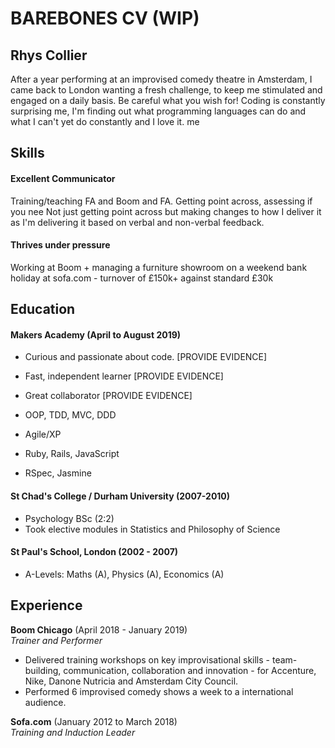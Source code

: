 # BAREBONES CV (WIP) #
## Rhys Collier

After a year performing at an improvised comedy theatre in Amsterdam, I came back to London wanting a fresh challenge, to keep me stimulated and engaged on a daily basis. Be careful what you wish for! Coding is constantly surprising me, I'm finding out what programming languages can do and what I can't yet do constantly and I love it. me  

## Skills

#### Excellent Communicator

Training/teaching FA and Boom and FA. Getting point across, assessing if you nee Not just getting point across but making changes to how I deliver it as I'm delivering it based on verbal and non-verbal feedback.

#### Thrives under pressure

Working at Boom + managing a furniture showroom on a weekend bank holiday at sofa.com - turnover of £150k+ against standard £30k

## Education

#### Makers Academy (April to August 2019)

- Curious and passionate about code. [PROVIDE EVIDENCE]
- Fast, independent learner [PROVIDE EVIDENCE]
- Great collaborator [PROVIDE EVIDENCE]

- OOP, TDD, MVC, DDD
- Agile/XP
- Ruby, Rails, JavaScript
- RSpec, Jasmine

#### St Chad's College / Durham University (2007-2010)

- Psychology BSc (2:2)
- Took elective modules in Statistics and Philosophy of Science

#### St Paul's School, London (2002 - 2007)

- A-Levels: Maths (A), Physics (A), Economics (A)

## Experience

**Boom Chicago** (April 2018 - January 2019)    
*Trainer and Performer*
- Delivered training workshops on key improvisational skills - team-building, communication, collaboration and innovation - for Accenture, Nike, Danone Nutricia and Amsterdam City Council.
- Performed 6 improvised comedy shows a week to a international audience.

**Sofa.com** (January 2012 to March 2018)   
*Training and Induction Leader*  
